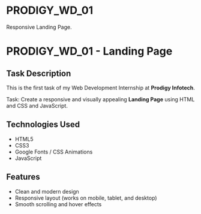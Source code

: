 # PRODIGY_WD_01
Responsive Landing Page.
# PRODIGY_WD_01 - Landing Page

## Task Description
This is the first task of my Web Development Internship at **Prodigy Infotech**.

Task: Create a responsive and visually appealing **Landing Page** using HTML and CSS and JavaScript.

## Technologies Used
- HTML5
- CSS3
- Google Fonts / CSS Animations
- JavaScript

## Features
- Clean and modern design
- Responsive layout (works on mobile, tablet, and desktop)
- Smooth scrolling and hover effects
